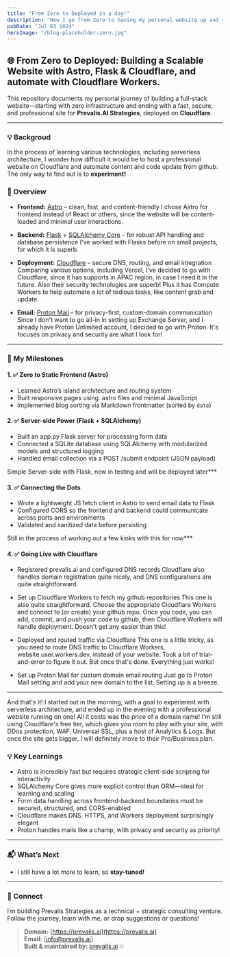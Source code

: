 ```yaml
---
title: "From Zero to Deployed in a day!"
description: "How I go from Zero to having my personal website up and running in a day using cloudflare!"
pubDate: "Jul 03 2024"
heroImage: "/blog-placeholder-zero.jpg"
---
```


## 🌐 From Zero to Deployed: Building a Scalable Website with Astro, Flask & Cloudflare, and automate with Cloudflare Workers.

This repository documents my personal journey of building a full-stack website—starting with zero infrastructure and ending with a fast, secure, and professional site for **Prevalis.AI Strategies**, deployed on **Cloudflare**.

---

### 💡 Backgroud

In the process of learning various technologies, including serverless architecture, I wonder how difficult it would be to host a professional website on Cloudflare and automate content and code update from github. The only way to find out is to **experiment!**

### 🚀 Overview

- **Frontend:** [Astro](https://astro.build/) – clean, fast, and content-friendly
I chose Astro for frontend instead of React or others, since the website will be content-loaded and minimal user interactions.

- **Backend:** [Flask](https://flask.palletsprojects.com/) + [SQLAlchemy Core](https://docs.sqlalchemy.org/core/) – for robust API handling and database persistence
I've worked with Flasks before on small projects, for which it is superb.

- **Deployment:** [Cloudflare](https://www.cloudflare.com/) – secure DNS, routing, and email integration
Comparing various options, including Vercel, I've decided to go with Cloudflare, since it has supports in APAC region, in case I need it in the future. Also their security technologies are superb! Plus it has Compute Workers to help automate a lot of tedious tasks, like content grab and update.

- **Email:** [Proton Mail](https://proton.me/) – for privacy-first, custom-domain communication
Since I don't want to go all-in in setting up Exchange Server, and I already have Proton Unlimited account, I decided to go with Proton. It's focuses on privacy and security are what I look for! 
---

### 🧭 My Milestones

#### 1. ✅ Zero to Static Frontend (Astro)

- Learned Astro’s island architecture and routing system
- Built responsive pages using .astro files and minimal JavaScript
- Implemented blog sorting via Markdown frontmatter (sorted by `date`)

#### 2. ✅ Server-side Power (Flask + SQLAlchemy)

- Built an app.py Flask server for processing form data
- Connected a SQLite database using SQLAlchemy with modularized models and structured logging
- Handled email collection via a POST /submit endpoint (JSON payload)

Simple Server-side with Flask, now in testing and will be deployed later***

#### 3. ✅ Connecting the Dots

- Wrote a lightweight JS fetch client in Astro to send email data to Flask
- Configured CORS so the frontend and backend could communicate across ports and environments
- Validated and sanitized data before persisting

Still in the process of working out a few kinks with this for now***

#### 4. ✅ Going Live with Cloudflare

- Registered prevalis.ai and configured DNS records
Cloudflare also handles domain registration quite nicely, and DNS configurations are quite straightforward.

- Set up Cloudflare Workers to fetch my github repositories
This one is also quite straightforward. Choose the appropriate Cloudflare Workers and connect to (or create) your github repo. Once you code, you can add, commit, and push your code to github, then Cloudflare Workers will handle deployment. Doesn't get any easier than this! 


- Deployed and routed traffic via Cloudflare
This one is a little tricky, as you need to route DNS traffic to Cloudflare Workers, website.user.workers.dev, instead of your website. Took a bit of trial-and-error to figure it out. But once that's done. Everything just works!


- Set up Proton Mail for custom domain email routing
Just go to Proton Mail setting and add your new domain to the list. Setting up is a breeze.
---

And that's it! I started out in the morning, with a goal to experiment with serverless architecture, and ended up in the evening with a professional website running on one! All it costs was the price of a domain name! I'm still using Cloudflare's free tier, which gives you room to play with your site, with DDos protection, WAF, Universal SSL, plus a host of Analytics & Logs. But once the site gets bigger, I will definitely move to their Pro/Business plan.


### 💡 Key Learnings

- Astro is incredibly fast but requires strategic client-side scripting for interactivity
- SQLAlchemy Core gives more explicit control than ORM—ideal for learning and scaling
- Form data handling across frontend-backend boundaries must be secured, structured, and CORS-enabled
- Cloudflare makes DNS, HTTPS, and Workers deployment surprisingly elegant
- Proton handles mails like a champ, with privacy and security as priority! 

---

### 📬 What’s Next
- I still have a lot more to learn, so **stay-tuned!**
---

### 🔗 Connect

I’m building Prevalis Strategies as a technical + strategic consulting venture. Follow the journey, learn with me, or drop suggestions or questions!

> **Domain:** [https://prevalis.ai](https://prevalis.ai)  
> **Email:** [info@prevalis.ai]  
> **Built & maintained by:** [prevalis.ai](https://prevalis.ai) ✨